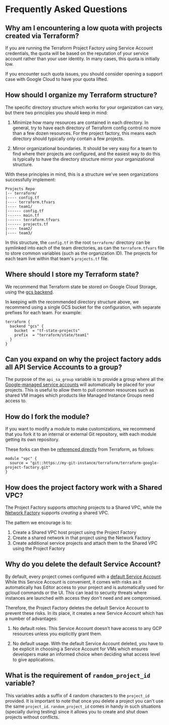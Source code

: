# Frequently Asked Questions

## Why am I encountering a low quota with projects created via Terraform?

If you are running the Terraform Project Factory using Service Account credentials, the quota will be based on the
reputation of your service account rather than your user identity. In many cases, this quota is initially low.

If you encounter such quota issues, you should consider opening a support case with Google Cloud to have your quota lifted.

## How should I organize my Terraform structure?

The specific directory structure which works for your organization can vary, but there two principles you should keep in mind:

1. Minimize how many resources are contained in each directory. In general, try to have each directory of Terraform config control no more than a few dozen resources. For the project factory, this means each directory should typically only contain a few projects.

2. Mirror organizational boundaries. It should be very easy for a team to find where their projects are configured, and the easiest way to do this is typically to have the directory structure mirror your organizational structure.

With these principles in mind, this is a structure we've seen organizations successfully implement:

```
Projects Repo
|-- terraform/
|---- config.tf
|---- terraform.tfvars
|---- team1/
|------ config.tf
|------ main.tf
|------ terraform.tfvars
|------ projects.tf
|---- team2/
|---- team3/
```

In this structure, the `config.tf` in the root `terraform/` directory can be symlinked into each of the team directories, as can the `terraform.tfvars` file to store common variables (such as the organization ID). The projects for each team live within that team's `projects.tf` file.

## Where should I store my Terraform state?

We recommend that Terraform state be stored on Google Cloud Storage, using the [gcs backend](https://www.terraform.io/docs/backends/types/gcs.html).

In keeping with the recommended directory structure above, we recommend using a single GCS bucket for the configuration, with separate prefixes for each team. For example:

```hcl
terraform {
  backend "gcs" {
    bucket  = "tf-state-projects"
    prefix  = "terraform/state/team1"
  }
}
```

## Can you expand on why the project factory adds all API Service Accounts to a group?

The purpose of the `api_sa_group` variable is to provide a group where all the [Google-managed service accounts](https://cloud.google.com/iam/docs/service-accounts#google-managed_service_accounts) will automatically be placed for your projects. This is useful to allow them to pull common resources such as shared VM images which products like Managed Instance Groups need access to.

## How do I fork the module?

If you want to modify a module to make customizations, we recommend that you fork it to an internal or external Git repository, with each module getting its own repository.

These forks can then be [referenced directly](https://www.terraform.io/docs/modules/sources.html#generic-git-repository) from Terraform, as follows:

```
module "vpc" {
  source = "git::https://my-git-instance/terraform/terraform-google-project-factory.git"
}
```

## How does the project factory work with a Shared VPC?

The Project Factory supports *attaching* projects to a Shared VPC, while the [Network Factory](https://github.com/terraform-google-modules/terraform-google-network) supports *creating* a shared VPC.

The pattern we encourage is to:

1. Create a Shared VPC host project using the Project Factory
2. Create a shared network in that project using the Network Factory
3. Create additional service projects and attach them to the Shared VPC using the Project Factory

## Why do you delete the default Service Account?

By default, every project comes configured with a [default Service Account](https://cloud.google.com/compute/docs/access/service-accounts#compute_engine_default_service_account). While this Service Account is convenient, it comes with  risks as it automatically has Editor access to your project and is automatically used for gcloud commands or the UI. This can lead to security threats where instances are launched with access they don't need and are compromised.

Therefore, the Project Factory deletes the default Service Account to prevent these risks. In its place, it creates a new Service Account which has a number of advantages:

1. No default roles. This Service Account doesn't have access to any GCP resources unless you explicitly grant them.

2. No default usage. With the default Service Account deleted, you have to be explicit in choosing a Service Account for VMs which ensures developers make an informed choice when deciding what access level to give applications.

## What is the requirement of `random_project_id` variable?

This variables adds a suffix of 4 random characters to the `project_id` provided. It is important to note that once you delete a project you can't use the same `project_id`. `random_project_id` comes in handy in such situations (specially during testing) since it allows you to create and shut down projects without conflicts.
